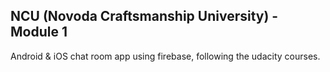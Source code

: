## NCU (Novoda Craftsmanship University) - Module 1
Android &amp; iOS chat room app using firebase, following the udacity courses.
